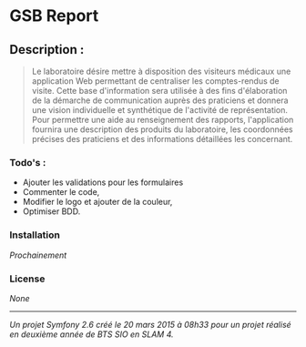 # GSB Report


## Description :
>Le laboratoire désire mettre à disposition des visiteurs médicaux une application Web permettant de centraliser les comptes-rendus de visite. Cette base d'information sera utilisée à des fins d'élaboration de la démarche de communication auprès des praticiens et donnera une vision individuelle et synthétique de l'activité de représentation.
Pour permettre une aide au renseignement des rapports, l'application fournira une description des produits du laboratoire, les coordonnées précises des praticiens et des informations détaillées les concernant. 


### Todo's :
- Ajouter les validations pour les formulaires
- Commenter le code,
- Modifier le logo et ajouter de la couleur,
- Optimiser BDD.

### Installation
*Prochainement*

### License

*None*

***
*Un projet Symfony 2.6 créé le 20 mars 2015 à 08h33 pour un projet réalisé en deuxième année de BTS SIO en SLAM 4.*